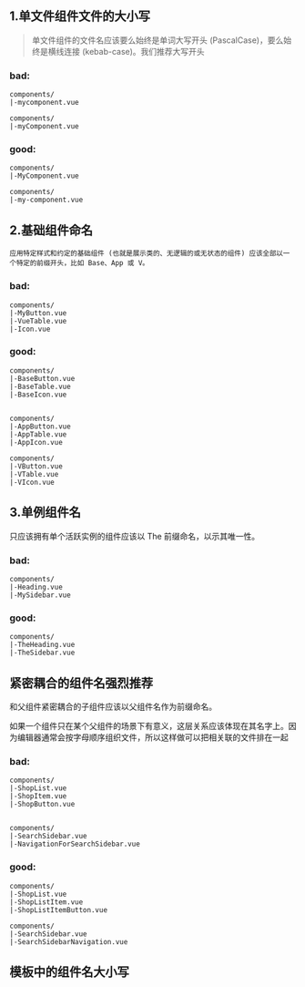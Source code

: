 ## 1.单文件组件文件的大小写

> 单文件组件的文件名应该要么始终是单词大写开头 (PascalCase)，要么始终是横线连接 (kebab-case)。我们推荐大写开头

### bad:
```
components/
|-mycomponent.vue 

components/
|-myComponent.vue
```

### good:
```
components/
|-MyComponent.vue 

components/
|-my-component.vue
```



## 2.基础组件命名
```
应用特定样式和约定的基础组件 (也就是展示类的、无逻辑的或无状态的组件) 应该全部以一个特定的前缀开头，比如 Base、App 或 V。
```

### bad:
```
components/
|-MyButton.vue 
|-VueTable.vue 
|-Icon.vue 
```

### good:
```
components/
|-BaseButton.vue 
|-BaseTable.vue 
|-BaseIcon.vue 


components/
|-AppButton.vue 
|-AppTable.vue 
|-AppIcon.vue 

components/
|-VButton.vue 
|-VTable.vue 
|-VIcon.vue 

```


## 3.单例组件名

只应该拥有单个活跃实例的组件应该以 The 前缀命名，以示其唯一性。

### bad:
```
components/
|-Heading.vue 
|-MySidebar.vue 
```

### good:
```
components/
|-TheHeading.vue 
|-TheSidebar.vue 
```

## 紧密耦合的组件名强烈推荐

和父组件紧密耦合的子组件应该以父组件名作为前缀命名。

如果一个组件只在某个父组件的场景下有意义，这层关系应该体现在其名字上。因为编辑器通常会按字母顺序组织文件，所以这样做可以把相关联的文件排在一起


### bad:
```
components/
|-ShopList.vue 
|-ShopItem.vue 
|-ShopButton.vue 


components/
|-SearchSidebar.vue 
|-NavigationForSearchSidebar.vue 
```

### good:
```
components/
|-ShopList.vue 
|-ShopListItem.vue 
|-ShopListItemButton.vue 

components/
|-SearchSidebar.vue 
|-SearchSidebarNavigation.vue 
```

## 模板中的组件名大小写














